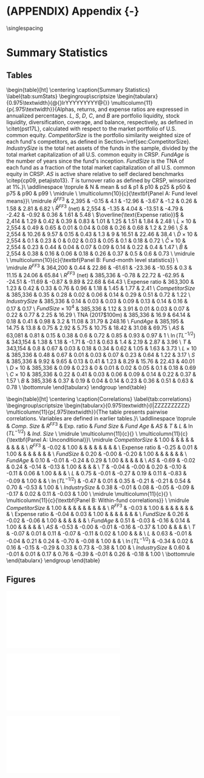 # (APPENDIX) Appendix {-}

\singlespacing

# Summary Statistics




## Tables


\begin{table}[ht]
\centering
\caption{Summary Statistics} 
\label{tab:sumStats}
\begingroup\scriptsize
\begin{tabularx}{0.975\textwidth}{@{}lrYYYYYYYYY@{}}
  \multicolumn{11}{p{.975\textwidth}}{Alphas, returns, and expense ratios are expressed in annualized percentages. $L$, $S$, $D$, $C$, and $B$ are portfolio liquidity, stock liquidity, diversification, coverage, and balance, respectively, as defined in \citet{pst17L}, calculated with respect to the market portfolio of U.S. common equity. $CompetitorSize$ is the portfolio similarity weighted size of each fund's competitors, as defined in Section~\ref{sec:CompetitorSize}. $IndustrySize$ is the total net assets of the funds in the sample, divided by the total market capitalization of all U.S. common equity in CRSP. $FundAge$ is the number of years since the fund's inception. $FundSize$ is the TNA of each fund as a fraction of the total market capitalization of all U.S. common equity in CRSP. $AS$ is active share relative to self declared benchmarks \citep{cp09, petajisto13}. $T$ is turnover ratio as defined by CRSP, winsorized at 1\%.}\\
\addlinespace \toprule
 & N & mean & sd & p1 & p10 & p25 & p50 & p75 & p90 & p99 \\ 
  \midrule \\
 \multicolumn{10}{c}{\textbf{Panel A: Fund level means}}\\
 \midrule
$\bar{R}^{FF3}$ & 2,395 & -0.15 & 4.1 & -12.96 & -3.67 & -1.2 & 0.26 & 1.58 & 2.81 & 6.82 \\ 
  $\bar{R}^{FF3}$ (net) & 2,554 & -1.35 & 4.04 & -13.51 & -4.79 & -2.42 & -0.92 & 0.36 & 1.61 & 5.48 \\ 
  $\overline{\text{Expense ratio}}$ & 2,414 & 1.29 & 0.42 & 0.39 & 0.83 & 1.01 & 1.25 & 1.51 & 1.84 & 2.48 \\ 
  $\bar{L}\times 10$ & 2,554 & 0.49 & 0.65 & 0.01 & 0.04 & 0.08 & 0.26 & 0.68 & 1.2 & 2.96 \\ 
  $\bar{S}$ & 2,554 & 10.26 & 9.57 & 0.15 & 0.43 & 1.3 & 9 & 16.51 & 22.46 & 38.4 \\ 
  $\bar{D}\times 10$ & 2,554 & 0.1 & 0.23 & 0 & 0.02 & 0.03 & 0.05 & 0.1 & 0.18 & 0.72 \\ 
  $\bar{C}\times 10$ & 2,554 & 0.23 & 0.44 & 0.04 & 0.07 & 0.09 & 0.14 & 0.22 & 0.4 & 1.47 \\ 
  $\bar{B}$ & 2,554 & 0.38 & 0.16 & 0.06 & 0.18 & 0.26 & 0.37 & 0.5 & 0.6 & 0.73 \\ 
   \midrule \\
 \multicolumn{10}{c}{\textbf{Panel B: Fund-month level statistics}} \\
 \midrule $R^{FF3}$ & 364,200 & 0.44 & 22.86 & -61.61 & -23.36 & -10.55 & 0.3 & 11.15 & 24.06 & 65.84 \\ 
  $R^{FF3}$ (net) & 385,336 & -0.78 & 22.72 & -62.95 & -24.51 & -11.69 & -0.87 & 9.89 & 22.68 & 64.43 \\ 
  Expense ratio & 363,300 & 1.23 & 0.42 & 0.33 & 0.76 & 0.96 & 1.18 & 1.45 & 1.77 & 2.41 \\ 
  $CompetitorSize$ & 385,336 & 0.35 & 0.28 & 0.02 & 0.06 & 0.14 & 0.29 & 0.51 & 0.72 & 1.22 \\ 
  $IndustrySize$ & 385,336 & 0.14 & 0.03 & 0.03 & 0.09 & 0.13 & 0.14 & 0.16 & 0.17 & 0.17 \\ 
  $FundSize \times 10^4$ & 385,336 & 1.12 & 3.91 & 0.01 & 0.03 & 0.07 & 0.22 & 0.77 & 2.25 & 16.29 \\ 
  TNA (2017\$100m) & 385,336 & 16.9 & 64.14 & 0.18 & 0.41 & 0.98 & 3.2 & 11.08 & 31.79 & 248.16 \\ 
  $FundAge$ & 385,195 & 14.75 & 13.8 & 0.75 & 2.92 & 5.75 & 10.75 & 18.42 & 31.08 & 69.75 \\ 
  $AS$ & 63,081 & 0.81 & 0.15 & 0.38 & 0.6 & 0.72 & 0.85 & 0.93 & 0.97 & 1 \\ 
  $\ln(TL^{-1/2})$ & 343,154 & 1.38 & 1.18 & -1.71 & -0.1 & 0.63 & 1.4 & 2.19 & 2.87 & 3.96 \\ 
  $T$ & 343,154 & 0.8 & 0.67 & 0.03 & 0.18 & 0.34 & 0.62 & 1.05 & 1.63 & 3.73 \\ 
  $L\times 10$ & 385,336 & 0.48 & 0.67 & 0.01 & 0.03 & 0.07 & 0.23 & 0.64 & 1.22 & 3.17 \\ 
  $S$ & 385,336 & 9.92 & 9.65 & 0.13 & 0.41 & 1.23 & 8.29 & 15.76 & 22.43 & 40.01 \\ 
  $D\times 10$ & 385,336 & 0.09 & 0.23 & 0 & 0.01 & 0.02 & 0.05 & 0.1 & 0.18 & 0.69 \\ 
  $C\times 10$ & 385,336 & 0.22 & 0.41 & 0.03 & 0.06 & 0.09 & 0.14 & 0.22 & 0.37 & 1.57 \\ 
  $B$ & 385,336 & 0.37 & 0.19 & 0.04 & 0.14 & 0.23 & 0.36 & 0.51 & 0.63 & 0.78 \\ 
   \bottomrule
\end{tabularx}
\endgroup
\end{table}



\begin{table}[ht]
\centering
\caption{Correlations} 
\label{tab:correlations}
\begingroup\scriptsize
\begin{tabularx}{0.975\textwidth}{l|ZZZZZZZZZZ}
  \multicolumn{11}{p{.975\textwidth}}{The table presents pairwise correlations. Variables are defined in earlier tables.}\\
\addlinespace \toprule
 & $Comp.$ $Size$ & $R^{FF3}$ & Exp. ratio & $Fund$ $Size$ & $Fund$ $Age$ & $AS$ & $T$ & $L$ & $\ln(TL^{-1/2})$ & $Ind.$ $Size$ \\ 
  \midrule \multicolumn{11}{c}{} \\
 \multicolumn{11}{c}{\textbf{Panel A: Unconditional}}\\
 \midrule
$CompetitorSize$ & 1.00 &  &  &  &  &  &  &  &  &  \\ 
  $R^{FF3}$ & -0.02 & 1.00 &  &  &  &  &  &  &  &  \\ 
  Expense ratio & -0.25 & 0.01 & 1.00 &  &  &  &  &  &  &  \\ 
  $FundSize$ & 0.20 & -0.00 & -0.20 & 1.00 &  &  &  &  &  &  \\ 
  $FundAge$ & 0.10 & -0.01 & -0.24 & 0.29 & 1.00 &  &  &  &  &  \\ 
  $AS$ & -0.69 & -0.02 & 0.24 & -0.14 & -0.13 & 1.00 &  &  &  &  \\ 
  $T$ & -0.04 & -0.00 & 0.20 & -0.10 & -0.11 & 0.06 & 1.00 &  &  &  \\ 
  $L$ & 0.75 & -0.01 & -0.27 & 0.19 & 0.11 & -0.83 & -0.09 & 1.00 &  &  \\ 
  $\ln(TL^{-1/2})$ & -0.47 & 0.01 & 0.35 & -0.21 & -0.21 & 0.54 & 0.70 & -0.53 & 1.00 &  \\ 
  $IndustrySize$ & 0.38 & -0.01 & 0.08 & -0.05 & -0.09 & -0.17 & 0.02 & 0.11 & -0.03 & 1.00 \\ 
   \midrule \multicolumn{11}{c}{} \\
 \multicolumn{11}{c}{\textbf{Panel B: Within-fund correlations}} \\
 \midrule $CompetitorSize$ & 1.00 &  &  &  &  &  &  &  &  &  \\ 
  $R^{FF3}$ & -0.03 & 1.00 &  &  &  &  &  &  &  &  \\ 
  Expense ratio & -0.04 & 0.03 & 1.00 &  &  &  &  &  &  &  \\ 
  $FundSize$ & 0.26 & -0.02 & -0.06 & 1.00 &  &  &  &  &  &  \\ 
  $FundAge$ & 0.51 & -0.03 & -0.16 & 0.14 & 1.00 &  &  &  &  &  \\ 
  $AS$ & -0.53 & -0.00 & -0.01 & -0.16 & -0.37 & 1.00 &  &  &  &  \\ 
  $T$ & -0.07 & 0.01 & 0.11 & -0.07 & -0.11 & 0.02 & 1.00 &  &  &  \\ 
  $L$ & 0.63 & -0.01 & -0.04 & 0.21 & 0.24 & -0.70 & -0.08 & 1.00 &  &  \\ 
  $\ln(TL^{-1/2})$ & -0.34 & 0.02 & 0.16 & -0.15 & -0.29 & 0.33 & 0.73 & -0.38 & 1.00 &  \\ 
  $IndustrySize$ & 0.60 & -0.01 & 0.01 & 0.17 & 0.76 & -0.39 & -0.01 & 0.26 & -0.18 & 1.00 \\ 
   \bottomrule
\end{tabularx}
\endgroup
\end{table}




## Figures


![(\#fig:sampleCompleteness)Data Availability in the CRSP Mutual Fund Dataset. Number of share class level observations passing filters for identifying actively managed domestic equity funds. Note that consistent mtna records begin January 1991. Further, there were over 300 share classes added to the dataset in Jan 1991, whose returns come online Feb 1992. However, these added share classes do not have size and expense ratio information, so do not majorly influence the fund level dataset used in the analysis.](appendix-01-summary_files/figure-latex/sampleCompleteness-1.pdf) 


![(\#fig:rdateFreq)Fund report dates in Thomson. Time series plot of the number of funds reporting during a given month.](appendix-01-summary_files/figure-latex/rdateFreq-1.pdf) 


![(\#fig:industrySize)Time series of $CompetitorSize$. Cross-sectional mean of $CompetitorSize$ (scaled by 40 for exposition) against the time series of $IndustrySize$.](appendix-01-summary_files/figure-latex/industrySize-1.pdf) 

